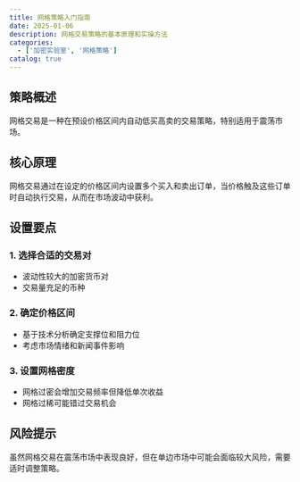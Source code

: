 ```yaml
---
title: 网格策略入门指南
date: 2025-01-06
description: 网格交易策略的基本原理和实操方法
categories:
  - ['加密实验室', '网格策略']
catalog: true
---
```


## 策略概述

网格交易是一种在预设价格区间内自动低买高卖的交易策略，特别适用于震荡市场。

## 核心原理

网格交易通过在设定的价格区间内设置多个买入和卖出订单，当价格触及这些订单时自动执行交易，从而在市场波动中获利。

## 设置要点

### 1. 选择合适的交易对

- 波动性较大的加密货币对
- 交易量充足的币种

### 2. 确定价格区间

- 基于技术分析确定支撑位和阻力位
- 考虑市场情绪和新闻事件影响

### 3. 设置网格密度

- 网格过密会增加交易频率但降低单次收益
- 网格过稀可能错过交易机会

## 风险提示

虽然网格交易在震荡市场中表现良好，但在单边市场中可能会面临较大风险，需要适时调整策略。
